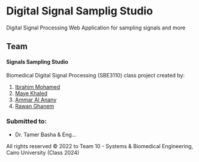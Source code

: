 # Digital Signal Samplig Studio

Digital Signal Processing Web Application for sampling signals and more

## Team
#### Signals Sampling Studio
Biomedical Digital Signal Processing (SBE3110) class project created by:

1. [Ibrahim Mohamed](https://github.com/1brahimmohamed)
1. [Maye Khaled](https://github.com/mayekhaled0)
1. [Ammar Al Anany](https://github.com/amaralanany12345)
1. [Rawan Ghanem](https://github.com/rawan-ghanem)

### Submitted to:
- Dr. Tamer Basha & Eng...


All rights reserved © 2022 to Team 10 - Systems & Biomedical Engineering, Cairo University (Class 2024)